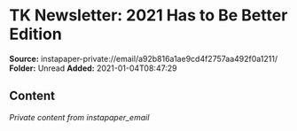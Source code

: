 # TK Newsletter: 2021 Has to Be Better Edition

**Source:** instapaper-private://email/a92b816a1ae9cd4f2757aa492f0a1211/
**Folder:** Unread
**Added:** 2021-01-04T08:47:29




## Content
*Private content from instapaper_email*
